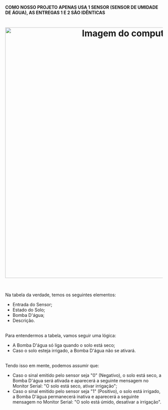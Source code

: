 **COMO NOSSO PROJETO APENAS USA 1 SENSOR (SENSOR DE UMIDADE DE ÁGUA), AS ENTREGAS 1 E 2 SÃO IDÊNTICAS**
<h1>
<p align="center">
    <img src="https://github.com/user-attachments/assets/a6a7fd0e-1ed6-4535-9329-196669aa2cb7" alt="Imagem do computador" width="800" />
</p>
</h1>

<br>Na tabela da verdade, temos os seguintes elementos:</br>
- Entrada do Sensor;
- Estado do Solo;
- Bomba D'água;
- Descrição.

<br>Para entendermos a tabela, vamos seguir uma lógica:</br>
- A Bomba D'água só liga quando o solo está seco;
- Caso o solo esteja irrigado, a Bomba D'água não se ativará.

<br>Tendo isso em mente, podemos assumir que:</br>
- Caso o sinal emitido pelo sensor seja "0" (Negativo), o solo está seco, a Bomba D'água será ativada e aparecerá a seguinte mensagem no Monitor Serial: "O solo está seco, ativar irrigação";
- Caso o sinal emitido pelo sensor seja "1" (Positivo), o solo está irrigado, a Bomba D'água permanecerá inativa e aparecerá a seguinte mensagem no Monitor Serial: "O solo está úmido, desativar a irrigação".
